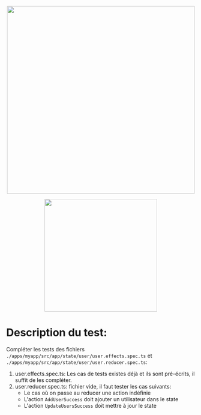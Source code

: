 <p align="center"><img src="https://www.maltem.com/wp-content/uploads/revslider/home/Griffe-rouge.png" width="500"></p>
<p align="center"><img src="https://cdn.auth0.com/blog/logos/ngrx.png" width="300"></p>

# Description du test:

Compléter les tests des fichiers `./apps/myapp/src/app/state/user/user.effects.spec.ts` et `./apps/myapp/src/app/state/user/user.reducer.spec.ts`:
1. user.effects.spec.ts: Les cas de tests existes déjà et ils sont pré-écrits, il suffit de les compléter. 
2. user.reducer.spec.ts: fichier vide, il faut tester les cas suivants:
   - Le cas où on passe au reducer une action indéfinie
   - L'action `AddUserSuccess` doit ajouter un utilisateur dans le state
   - L'action `UpdateUsersSuccess` doit mettre à jour le state